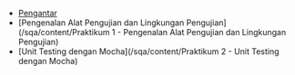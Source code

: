 - [Pengantar](/sqa/content/pengantar)
- [Pengenalan Alat Pengujian dan Lingkungan Pengujian](/sqa/content/Praktikum 1 - Pengenalan Alat Pengujian dan Lingkungan Pengujian)
- [Unit Testing dengan Mocha](/sqa/content/Praktikum 2 - Unit Testing dengan Mocha)
